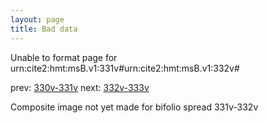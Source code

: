 ```yaml
---
layout: page
title: Bad data
---
```


Unable to format page for urn:cite2:hmt:msB.v1:331v#urn:cite2:hmt:msB.v1:332v#

prev: [330v-331v](../330v-331v/) next: [332v-333v](../332v-333v/)

Composite image not yet made for bifolio spread 331v-332v


